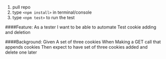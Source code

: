 1. pull repo
1. type `<npm install>` in terminal/console
1. type `<npm test>` to run the test

####Feature:
As a tester
I want to be able to automate
Test cookie adding and deletion

####Background:
Given A set of three cookies
When Making a GET call that appends cookies
Then expect to have set of three cookies added and delete one later
